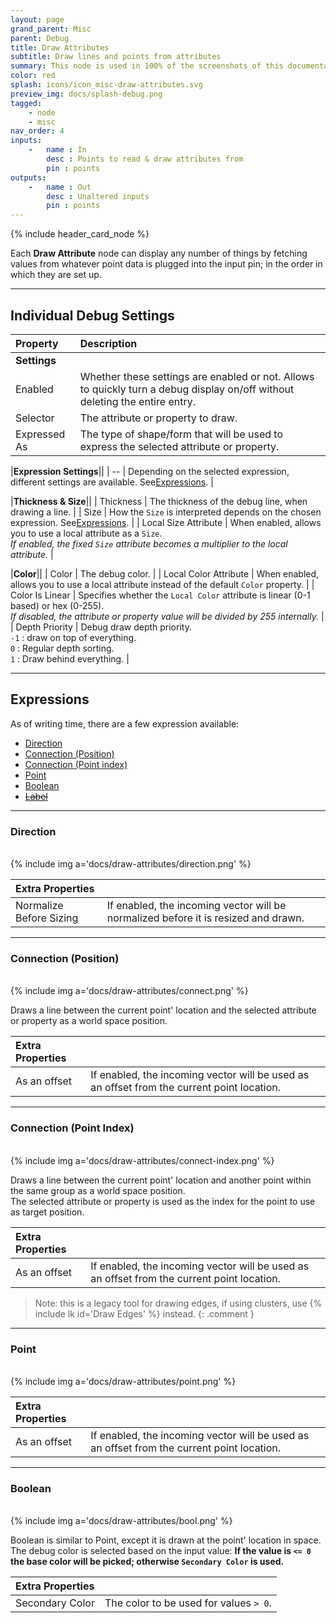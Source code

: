 ```yaml
---
layout: page
grand_parent: Misc
parent: Debug
title: Draw Attributes
subtitle: Draw lines and points from attributes
summary: This node is used in 100% of the screenshots of this documentation.
color: red
splash: icons/icon_misc-draw-attributes.svg
preview_img: docs/splash-debug.png
tagged: 
    - node
    - misc
nav_order: 4
inputs:
    -   name : In
        desc : Points to read & draw attributes from
        pin : points
outputs:
    -   name : Out
        desc : Unaltered inputs
        pin : points
---
```


{% include header_card_node %}

Each **Draw Attribute** node can display any number of things by fetching values from whatever point data is plugged into the input pin; in the order in which they are set up.

---
## Individual Debug Settings

| Property       | Description          |
|:-------------|:------------------|
|**Settings**||
| Enabled           | Whether these settings are enabled or not. Allows to quickly turn a debug display on/off without deleting the entire entry. |
| Selector          | The attribute or property to draw. |
| Expressed As          | The type of shape/form that will be used to express the selected attribute or property. |

|**Expression Settings**||
| --          | Depending on the selected expression, different settings are available. See[Expressions](#expressions). |

|**Thickness & Size**||
| Thickness          | The thickness of the debug line, when drawing a line. |
| Size          | How the `Size` is interpreted depends on the chosen expression. See[Expressions](#expressions). |
| Local Size Attribute          | When enabled, allows you to use a local attribute as a `Size`.<br>*If enabled, the fixed `Size` attribute becomes a multiplier to the local attribute.* |

|**Color**||
| Color          | The debug color. |
| Local Color Attribute          | When enabled, allows you to use a local attribute instead of the default `Color` property. |
| Color Is Linear          | Specifies whether the `Local Color` attribute is linear (0-1 based) or hex (0-255).<br>*If disabled, the attribute or property value will be divided by 255 internally.* |
| Depth Priority          | Debug draw depth priority. <br>`-1` : draw on top of everything.<br>`0` : Regular depth sorting.<br>`1` : Draw behind everything. |

---
## Expressions

As of writing time, there are a few expression available:
- [Direction](#direction)
- [Connection (Position)](#connection-position)
- [Connection (Point index)](#connection-point-index)
- [Point](#point)
- [Boolean](#boolean)
- ~~[Label](#label)~~

---
### Direction
<br>
{% include img a='docs/draw-attributes/direction.png' %} 

|**Extra Properties**||
|:-------------|:------------------|
| Normalize Before Sizing           | If enabled, the incoming vector will be normalized before it is resized and drawn. |

---
### Connection (Position)
<br>
{% include img a='docs/draw-attributes/connect.png' %} 

Draws a line between the current point' location and the selected attribute or property as a world space position.

|**Extra Properties**||
|:-------------|:------------------|
| As an offset           | If enabled, the incoming vector will be used as an offset from the current point location. |

---
### Connection (Point Index)
<br>
{% include img a='docs/draw-attributes/connect-index.png' %}  

Draws a line between the current point' location and another point within the same group as a world space position.  
The selected attribute or property is used as the index for the point to use as target position.

|**Extra Properties**||
|:-------------|:------------------|
| As an offset           | If enabled, the incoming vector will be used as an offset from the current point location. |

> Note: this is a legacy tool for drawing edges, if using clusters, use {% include lk id='Draw Edges' %} instead.
{: .comment }

---
### Point
<br>
{% include img a='docs/draw-attributes/point.png' %} 

|**Extra Properties**||
|:-------------|:------------------|
| As an offset           | If enabled, the incoming vector will be used as an offset from the current point location. |

---
### Boolean
<br>
{% include img a='docs/draw-attributes/bool.png' %} 

Boolean is similar to Point, except it is drawn at the point' location in space.  
The debug color is selected based on the input value: **If the value is `<= 0` the base color will be picked; otherwise `Secondary Color` is used.**

|**Extra Properties**||
|:-------------|:------------------|
| Secondary Color           | The color to be used for values `> 0`. |
